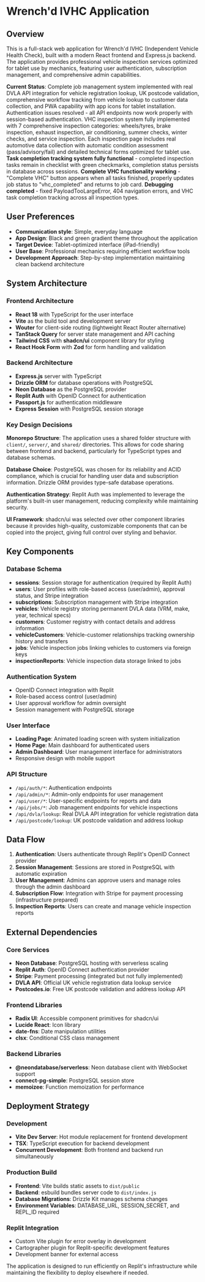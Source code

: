 # Wrench'd IVHC Application

## Overview

This is a full-stack web application for Wrench'd IVHC (Independent Vehicle Health Check), built with a modern React frontend and Express.js backend. The application provides professional vehicle inspection services optimized for tablet use by mechanics, featuring user authentication, subscription management, and comprehensive admin capabilities.

**Current Status**: Complete job management system implemented with real DVLA API integration for vehicle registration lookup, UK postcode validation, comprehensive workflow tracking from vehicle lookup to customer data collection, and PWA capability with app icons for tablet installation. Authentication issues resolved - all API endpoints now work properly with session-based authentication. VHC inspection system fully implemented with 7 comprehensive inspection categories: wheels/tyres, brake inspection, exhaust inspection, air conditioning, summer checks, winter checks, and service inspection. Each inspection page includes real automotive data collection with automatic condition assessment (pass/advisory/fail) and detailed technical forms optimized for tablet use. **Task completion tracking system fully functional** - completed inspection tasks remain in checklist with green checkmarks, completion status persists in database across sessions. **Complete VHC functionality working** - "Complete VHC" button appears when all tasks finished, properly updates job status to "vhc_completed" and returns to job card. **Debugging completed** - fixed PayloadTooLargeError, 404 navigation errors, and VHC task completion tracking across all inspection types.

## User Preferences

- **Communication style**: Simple, everyday language
- **App Design**: Black and green gradient theme throughout the application
- **Target Device**: Tablet-optimized interface (iPad-friendly)
- **User Base**: Professional mechanics requiring efficient workflow tools
- **Development Approach**: Step-by-step implementation maintaining clean backend architecture

## System Architecture

### Frontend Architecture
- **React 18** with TypeScript for the user interface
- **Vite** as the build tool and development server
- **Wouter** for client-side routing (lightweight React Router alternative)
- **TanStack Query** for server state management and API caching
- **Tailwind CSS** with **shadcn/ui** component library for styling
- **React Hook Form** with **Zod** for form handling and validation

### Backend Architecture
- **Express.js** server with TypeScript
- **Drizzle ORM** for database operations with PostgreSQL
- **Neon Database** as the PostgreSQL provider
- **Replit Auth** with OpenID Connect for authentication
- **Passport.js** for authentication middleware
- **Express Session** with PostgreSQL session storage

### Key Design Decisions

**Monorepo Structure**: The application uses a shared folder structure with `client/`, `server/`, and `shared/` directories. This allows for code sharing between frontend and backend, particularly for TypeScript types and database schemas.

**Database Choice**: PostgreSQL was chosen for its reliability and ACID compliance, which is crucial for handling user data and subscription information. Drizzle ORM provides type-safe database operations.

**Authentication Strategy**: Replit Auth was implemented to leverage the platform's built-in user management, reducing complexity while maintaining security.

**UI Framework**: shadcn/ui was selected over other component libraries because it provides high-quality, customizable components that can be copied into the project, giving full control over styling and behavior.

## Key Components

### Database Schema
- **sessions**: Session storage for authentication (required by Replit Auth)
- **users**: User profiles with role-based access (user/admin), approval status, and Stripe integration
- **subscriptions**: Subscription management with Stripe integration
- **vehicles**: Vehicle registry storing permanent DVLA data (VRM, make, year, technical specs)
- **customers**: Customer registry with contact details and address information
- **vehicleCustomers**: Vehicle-customer relationships tracking ownership history and transfers
- **jobs**: Vehicle inspection jobs linking vehicles to customers via foreign keys
- **inspectionReports**: Vehicle inspection data storage linked to jobs

### Authentication System
- OpenID Connect integration with Replit
- Role-based access control (user/admin)
- User approval workflow for admin oversight
- Session management with PostgreSQL storage

### User Interface
- **Loading Page**: Animated loading screen with system initialization
- **Home Page**: Main dashboard for authenticated users
- **Admin Dashboard**: User management interface for administrators
- Responsive design with mobile support

### API Structure
- `/api/auth/*`: Authentication endpoints
- `/api/admin/*`: Admin-only endpoints for user management
- `/api/user/*`: User-specific endpoints for reports and data
- `/api/jobs/*`: Job management endpoints for vehicle inspections
- `/api/dvla/lookup`: Real DVLA API integration for vehicle registration data
- `/api/postcode/lookup`: UK postcode validation and address lookup

## Data Flow

1. **Authentication**: Users authenticate through Replit's OpenID Connect provider
2. **Session Management**: Sessions are stored in PostgreSQL with automatic expiration
3. **User Management**: Admins can approve users and manage roles through the admin dashboard
4. **Subscription Flow**: Integration with Stripe for payment processing (infrastructure prepared)
5. **Inspection Reports**: Users can create and manage vehicle inspection reports

## External Dependencies

### Core Services
- **Neon Database**: PostgreSQL hosting with serverless scaling
- **Replit Auth**: OpenID Connect authentication provider
- **Stripe**: Payment processing (integrated but not fully implemented)
- **DVLA API**: Official UK vehicle registration data lookup service
- **Postcodes.io**: Free UK postcode validation and address lookup API

### Frontend Libraries
- **Radix UI**: Accessible component primitives for shadcn/ui
- **Lucide React**: Icon library
- **date-fns**: Date manipulation utilities
- **clsx**: Conditional CSS class management

### Backend Libraries
- **@neondatabase/serverless**: Neon database client with WebSocket support
- **connect-pg-simple**: PostgreSQL session store
- **memoizee**: Function memoization for performance

## Deployment Strategy

### Development
- **Vite Dev Server**: Hot module replacement for frontend development
- **TSX**: TypeScript execution for backend development
- **Concurrent Development**: Both frontend and backend run simultaneously

### Production Build
- **Frontend**: Vite builds static assets to `dist/public`
- **Backend**: esbuild bundles server code to `dist/index.js`
- **Database Migrations**: Drizzle Kit manages schema changes
- **Environment Variables**: DATABASE_URL, SESSION_SECRET, and REPL_ID required

### Replit Integration
- Custom Vite plugin for error overlay in development
- Cartographer plugin for Replit-specific development features
- Development banner for external access

The application is designed to run efficiently on Replit's infrastructure while maintaining the flexibility to deploy elsewhere if needed.